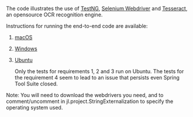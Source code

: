 The code illustrates the use of [TestNG](https://testng.org/doc/index.html "TestNG website homepage"), [Selenium Webdriver](https://www.selenium.dev/documentation/en/webdriver/ "Selenium webdriver page") and [Tesseract](https://tesseract-ocr.github.io/tessdoc/ "Tesseract on GitHub"), an opensource OCR recognition engine.

Instructions for running the end-to-end code are available: 
 1. [macOS](https://javafullstackcode.wordpress.com/2021/02/25/macos-big-sur-cloning-and-running-the-end-to-end-testing-code/ "[macOS Big Sur] Cloning and running the end-to-end testing code")
 2. [Windows](https://javafullstackcode.wordpress.com/2021/02/24/windows-10-cloning-and-running-the-end-to-end-testing-code-2/ "[Windows 10] Cloning and running the end-to-end testing code")
 3. [Ubuntu](https://javafullstackcode.wordpress.com/2021/02/24/linux-ubuntu-cloning-and-running-the-end-to-end-testing-code/ "[Linux Ubuntu] Cloning and running the end-to-end testing code")

    Only the tests for requirements 1, 2 and 3 run on Ubuntu. The tests for the requirement 4 seem to lead to an issue that persists even Spring Tool Suite closed.

Note: You will need to download the webdrivers you need,
and to comment/uncomment in jl.project.StringExternalization 
to specify the operating system used.

